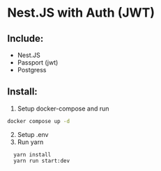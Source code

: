 # Nest.JS with Auth (JWT)

## Include:

- Nest.JS
- Passport (jwt)
- Postgress

## Install:

1. Setup docker-compose and run

```bash
docker compose up -d


```

2. Setup .env
3. Run yarn

```bush
  yarn install
  yarn run start:dev
```

